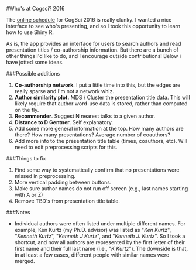 #Who's at Cogsci? 2016

The [online schedule](http://cognitivesciencesociety.org/conference2016/schedule.html
) for CogSci 2016 is really clunky. I wanted a nice interface to see who's presenting, and so I took this opportunity to learn how to use Shiny R. 

As is, the app provides an interface for users to search authors and read presentation titles / co-authorship information. But there are a bunch of other things I'd like to do, and I encourage outside contributions! Below i have jotted some ideas.


###Possible additions

1. **Co-authorship network**. I put a little time into this, but the edges are really sparse and I'm not a network whiz.
2. **Author similarity plot.** MDS / Cluster the presentation title data. This will likely require that author word-use data is stored, rather than computed on the fly.
3. **Recommender**. Suggest N nearest talks to a given author.
6. **Distance to D Gentner**. Self explanatory.
7. Add some more general information at the top. How many authors are there? How many presentations? Average number of coauthors?
8. Add more info to the presentation title table (times, coauthors, etc). Will need to edit preprocessing scripts for this.

###Things to fix

1. Find some way to systematically confirm that no presentations were missed in preprocessing.
2. More vertical padding between buttons.
3. Make sure author names do not run off screen (e.g., last names starting with A or Z)
4. Remove TBD's from presentation title table.


###Notes

- Individual authors were often listed under multiple different names. For example, Ken Kurtz (my Ph.D. advisor) was listed as "*Ken Kurtz*", "*Kenneth Kurtz*", "*Kenneth J Kurtz*", and "*Kenneth J. Kurtz*". So I took a shortcut, and now all authors are represented by the first letter of their first name and their full last name (i.e., "*K Kurtz*"). The downside is that, in at least a few cases, different people with similar names were merged.

